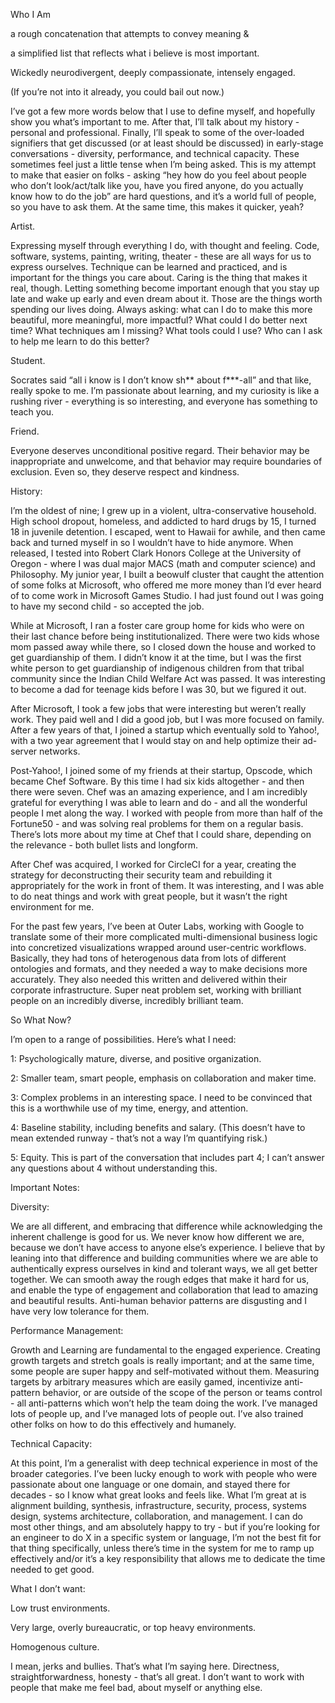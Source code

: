 Who I Am

a rough concatenation that attempts to convey meaning &

a simplified list that reflects what i believe is most important.

Wickedly neurodivergent, deeply compassionate, intensely engaged.

(If you’re not into it already, you could bail out now.)

I’ve got a few more words below that I use to define myself, and hopefully show you what’s important to me.  After that, I’ll talk about my history - personal and professional.  Finally, I’ll speak to  some of the over-loaded signifiers that get discussed (or at least should be discussed) in early-stage conversations - diversity, performance, and technical capacity.  These sometimes feel just a little tense when I’m being asked.  This is my attempt to make that easier on folks - asking “hey how do you feel about people who don’t look/act/talk like you, have you fired anyone, do you actually know how to do the job” are hard questions, and it’s a world full of people, so you have to ask them.  At the same time, this makes it quicker, yeah?

Artist.  

Expressing myself through everything I do, with thought and feeling.  Code, software, systems, painting, writing, theater - these are all ways for us to express ourselves.  Technique can be learned and practiced, and is important for the things you care about.  Caring is the thing that makes it real, though.  Letting something become important enough that you stay up late and wake up early and even dream about it.  Those are the things worth spending our lives doing.  Always asking: what can I do to make this more beautiful, more meaningful, more impactful?  What could I do better next time?  What techniques am I missing?  What tools could I use?  Who can I ask to help me learn to do this better?

Student.

Socrates said “all i know is I don’t know sh** about f***-all” and that like, really spoke to me.  I’m passionate about learning, and my curiosity is like a rushing river - everything is so interesting, and everyone has something to teach you.  

Friend.

Everyone deserves unconditional positive regard.  Their behavior may be inappropriate and unwelcome, and that behavior may require boundaries of exclusion.  Even so, they deserve respect and kindness.

History:

I’m the oldest of nine; I grew up in a violent, ultra-conservative household.  High school dropout, homeless, and addicted to hard drugs by 15, I turned 18 in juvenile detention.  I escaped, went to Hawaii for awhile, and then came back and turned myself in so I wouldn’t have to hide anymore.  When released, I tested into Robert Clark Honors College at the University of Oregon - where I was dual major MACS (math and computer science) and Philosophy.  My junior year, I built a beowulf cluster that caught the attention of some folks at Microsoft, who offered me more money than I’d ever heard of to come work in Microsoft Games Studio.   I had just found out I was going to have my second child - so accepted the job.

While at Microsoft, I ran a foster care group home for kids who were on their last chance before being institutionalized.  There were two kids whose mom passed away while there, so I closed down the house and worked to get guardianship of them.  I didn’t know it at the time, but I was the first white person to get guardianship of indigenous children from that tribal community since the Indian Child Welfare Act was passed.  It was interesting to become a dad for teenage kids before I was 30, but we figured it out.

After Microsoft, I took a few jobs that were interesting but weren’t really work.  They paid well and I did a good job, but I was more focused on family.  After a few years of that, I joined a startup which eventually sold to Yahoo!, with a two year agreement that I would stay on and help optimize their ad-server networks.

Post-Yahoo!, I joined some of my friends at their startup, Opscode, which became Chef Software.  By this time I had six kids altogether - and then there were seven.  Chef was an amazing experience, and I am incredibly grateful for everything I was able to learn and do - and all the wonderful people I met along the way.  I worked with people from more than half of the Fortune50 - and was solving real problems for them on a regular basis.  There’s lots more about my time at Chef that I could share, depending on the relevance - both bullet lists and longform. 

After Chef was acquired, I worked for CircleCI for a year, creating the strategy for deconstructing their security team and rebuilding it appropriately for the work in front of them.  It was interesting, and I was able to do neat things and work with great people, but it wasn’t the right environment for me.

For the past few years, I’ve been at Outer Labs, working with Google to translate some of their more complicated multi-dimensional business logic into concretized visualizations wrapped around user-centric workflows.  Basically, they had tons of heterogenous data from lots of different ontologies and formats, and they needed a way to make decisions more accurately.  They also needed this written and delivered within their corporate infrastructure.  Super neat problem set, working with brilliant people on an incredibly diverse, incredibly brilliant team.  

So What Now?

I’m open to a range of possibilities.  Here’s what I need:

1: Psychologically mature, diverse, and positive organization. 

2: Smaller team, smart people, emphasis on collaboration and maker time.

3: Complex problems in an interesting space.  I need to be convinced that this is a worthwhile use of my time, energy, and attention. 

4: Baseline stability, including benefits and salary.  (This doesn’t have to mean extended runway - that’s not a way I’m quantifying risk.)

5: Equity.  This is part of the conversation that includes part 4; I can’t answer any questions about 4 without understanding this. 

Important Notes:

Diversity:

We are all different, and embracing that difference while acknowledging the inherent challenge is good for us.  We never know how different we are, because we don’t have access to anyone else’s experience.  I believe that by leaning into that difference and building communities where we are able to authentically express ourselves in kind and tolerant ways, we all get better together.  We can smooth away the rough edges that make it hard for us, and enable the type of engagement and collaboration that lead to amazing and beautiful results.  Anti-human behavior patterns are disgusting and I have very low tolerance for them.

Performance Management:

Growth and Learning are fundamental to the engaged experience.  Creating growth targets and stretch goals is really important; and at the same time, some people are super happy and self-motivated without them.  Measuring targets by arbitrary measures which are easily gamed, incentivize anti-pattern behavior, or are outside of the scope of the person or teams control - all anti-patterns which won’t help the team doing the work.  I’ve managed lots of people up, and I’ve managed lots of people out.  I’ve also trained other folks on how to do this effectively and humanely.

Technical Capacity:

At this point, I’m a generalist with deep technical experience in most of the broader categories.  I’ve been lucky enough to work with people who were passionate about one language or one domain, and stayed there for decades  - so I know what great looks and feels like.  What I’m great at is alignment building, synthesis, infrastructure, security, process, systems design, systems architecture, collaboration, and management.  I can do most other things, and am absolutely happy to try - but if you’re looking for an engineer to do X in a specific system or language, I’m not the best fit for that thing specifically, unless there’s time in the system for me to ramp up effectively and/or it’s a key responsibility that allows me to dedicate the time needed to get good.

What I don’t want:

Low trust environments.

Very large, overly bureaucratic, or top heavy environments.

Homogenous culture.

I mean, jerks and bullies.  That’s what I’m saying here.  Directness, straightforwardness, honesty - that’s all great.  I don’t want to work with people that make me feel bad, about myself or anything else.
